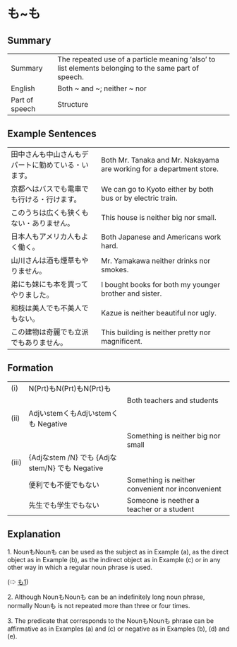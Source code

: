 # も~も

## Summary

<table><tr>   <td>Summary</td>   <td>The repeated use of a particle meaning ‘also’ to list elements belonging to the same part of speech.</td></tr><tr>   <td>English</td>   <td>Both ~ and ~; neither ~ nor</td></tr><tr>   <td>Part of speech</td>   <td>Structure</td></tr></table>

## Example Sentences

<table><tr>   <td>田中さんも中山さんもデパートに勤めている・います。</td>   <td>Both Mr. Tanaka and Mr. Nakayama are working for a department store.</td></tr><tr>   <td>京都へはバスでも電車でも行ける・行けます。</td>   <td>We can go to Kyoto either by both bus or by electric train.</td></tr><tr>   <td>このうちは広くも狭くもない・ありません。</td>   <td>This house is neither big nor small.</td></tr><tr>   <td>日本人もアメリカ人もよく働く。</td>   <td>Both Japanese and Americans work hard.</td></tr><tr>   <td>山川さんは酒も煙草もやりません。</td>   <td>Mr. Yamakawa neither drinks nor smokes.</td></tr><tr>   <td>弟にも妹にも本を買ってやりました。</td>   <td>I bought books for both my younger brother and sister.</td></tr><tr>   <td>和枝は美人でも不美人でもない。</td>   <td>Kazue is neither beautiful nor ugly.</td></tr><tr>   <td>この建物は奇麗でも立派でもありません。</td>   <td>This building is neither pretty nor magnificent.</td></tr></table>

## Formation

<table class="table"> <tbody><tr class="tr head"> <td class="td"><span class="numbers">(i)</span>  </td> <td class="td"><span>N(Prt)<span class="concept">も</span>N(Prt)<span class="concept">も</span>N(Prt)<span class="concept">も</span></span></td> <td class="td"><span>&nbsp;</span></td> </tr> <tr class="tr"> <td class="td"><span>&nbsp;</span></td> <td class="td"><span>&nbsp;</span></td> <td class="td"><span>Both    teachers and students</span></td> </tr> <tr class="tr head"> <td class="td"><span class="numbers">(ii)</span>  </td> <td class="td"><span>Adjいstem<span class="concept">くも</span>Adjいstem<span class="concept">くも</span> Negative</span></td> <td class="td"><span>&nbsp;</span></td> </tr> <tr class="tr"> <td class="td"><span>&nbsp;</span></td> <td class="td"><span>&nbsp;</span></td> <td class="td"><span>Something    is neither big nor small</span></td> </tr> <tr class="tr head"> <td class="td"><span class="numbers">(iii)</span>  </td> <td class="td"><span>{Adjなstem /N} <span class="concept">でも</span> {Adjなstem/N} <span class="concept">でも</span> Negative</span></td> <td class="td"><span>&nbsp;</span></td> </tr> <tr class="tr"> <td class="td"><span>&nbsp;</span></td> <td class="td"><span>便利<span class="concept">でも</span>不便<span class="concept">でも</span>ない</span> </td> <td class="td"><span>Something    is neither convenient nor inconvenient</span></td> </tr> <tr class="tr"> <td class="td"><span>&nbsp;</span></td> <td class="td"><span>先生<span class="concept">でも</span>学生<span class="concept">でも</span>ない</span> </td> <td class="td"><span>Someone    is neether a teacher or a student</span></td> </tr></tbody></table>

## Explanation

<p>1. Noun<span class="cloze">も</span>Noun<span class="cloze">も</span> can be used as the subject as in Example (a), as the direct object as in Example (b), as the indirect object as in Example (c) or in any other way in which a regular noun phrase is used.</p>   <p>(⇨ <a href="#㊦ も">も1</a>)</p>  <p>2. Although Noun<span class="cloze">も</span>Noun<span class="cloze">も</span> can be an indefinitely long noun phrase, normally Noun<span class="cloze">も</span> is not repeated more than three or four times.</p>  <p>3. The predicate that corresponds to the Noun<span class="cloze">も</span>Noun<span class="cloze">も</span> phrase can be affirmative as in Examples (a) and (c) or negative as in Examples (b), (d) and (e).</p>

